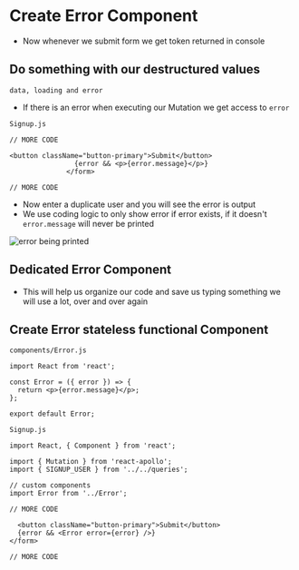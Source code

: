 # Create Error Component
* Now whenever we submit form we get token returned in console

## Do something with our destructured values
`data, loading and error`

* If there is an error when executing our Mutation we get access to `error`

`Signup.js`

```
// MORE CODE

<button className="button-primary">Submit</button>
                {error && <p>{error.message}</p>}
              </form>

// MORE CODE
```

* Now enter a duplicate user and you will see the error is output
* We use coding logic to only show error if error exists, if it doesn't `error.message` will never be printed

![error being printed](https://i.imgur.com/IppFyD9.png)

## Dedicated Error Component
* This will help us organize our code and save us typing something we will use a lot, over and over again

## Create Error stateless functional Component
`components/Error.js`

```
import React from 'react';

const Error = ({ error }) => {
  return <p>{error.message}</p>;
};

export default Error;
```

`Signup.js`

```
import React, { Component } from 'react';

import { Mutation } from 'react-apollo';
import { SIGNUP_USER } from '../../queries';

// custom components
import Error from '../Error';

// MORE CODE

  <button className="button-primary">Submit</button>
  {error && <Error error={error} />}
</form>

// MORE CODE
```
